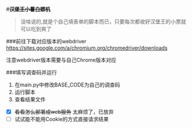 #~~**汉堡王小薯白嫖机**~~

>没啥说的,就是个自己填表单的脚本而已，只要每次都收好汉堡王的小票就可以吃到爽了

###前往下载对应版本的webdriver
https://sites.google.com/a/chromium.org/chromedriver/downloads

注意webdriver版本需要与自己Chrome版本对应

###填写调查码并运行
1. 在main.py中修改BASE_CODE为自己的调查码
2. 运行脚本
3. 查看结果文件

-[x] ~~看看怎么部署成web服务~~ 太麻烦了，已放弃
-[ ] 试试能不能用Cookie的方式直接请求结果